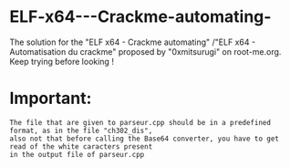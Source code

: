 # ELF-x64---Crackme-automating-
The solution for the "ELF x64 - Crackme automating" /"ELF x64 - Automatisation du crackme" proposed by "0xmitsurugi" on root-me.org. Keep trying before looking !

# Important:
    The file that are given to parseur.cpp should be in a predefined format, as in the file "ch302_dis",
    also not that before calling the Base64 converter, you have to get read of the white caracters present 
    in the output file of parseur.cpp
    
